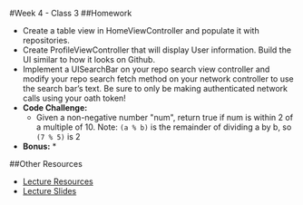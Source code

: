 #Week 4 - Class 3 
##Homework
* Create a table view in HomeViewController and populate it with repositories.
* Create ProfileViewController that will display User information. Build the UI similar to how it looks on Github.
* Implement a UISearchBar on your repo search view controller and modify your repo search fetch method on your network controller to use the search bar’s text. Be sure to only be making authenticated network calls using your oath token!
* **Code Challenge:** 
	* Given a non-negative number "num", return true if num is within 2 of a multiple of 10. Note: `(a % b)` is the remainder of dividing a by b, so `(7 % 5)` is 2
* **Bonus:**
	* 

##Other Resources
* [Lecture Resources](lecture/)
* [Lecture Slides]()
